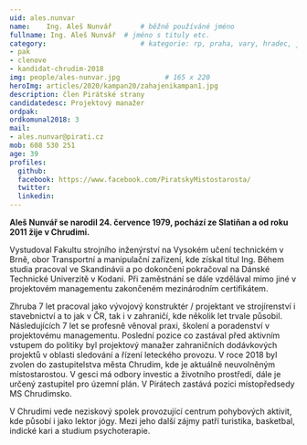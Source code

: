 ```yaml
---
uid: ales.nunvar
name:    Ing. Aleš Nunvář		# běžně používáné jméno
fullname: Ing. Aleš Nunvář	# jméno s tituly etc.
category:                 		# kategorie: rp, praha, vary, hradec, jmk, senat
- pak
- clenove
- kandidat-chrudim-2018
img: people/ales-nunvar.jpg           # 165 x 220
heroImg: articles/2020/kampan20/zahajenikampan1.jpg
description: člen Pirátské strany
candidatedesc: Projektový manažer 
ordpak: 
ordkomunal2018: 3
mail:
- ales.nunvar@pirati.cz
mob: 608 530 251
age: 39
profiles:
  github: 
  facebook: https://www.facebook.com/PiratskyMistostarosta/
  twitter:
  linkedin:
---
```

**Aleš Nunvář se narodil 24. července 1979, pochází ze Slatiňan a od roku 2011 žije v Chrudimi.**


Vystudoval Fakultu strojního inženýrství na Vysokém učení technickém v Brně, obor Transportní a manipulační zařízení, kde získal titul Ing. Během studia pracoval ve Skandinávii a po dokončení pokračoval na Dánské Technické Univerzitě v Kodani. Při zaměstnání se dále vzdělával mimo jiné v projektovém managementu zakončeném mezinárodním certifikátem.


Zhruba 7 let pracoval jako vývojový konstruktér / projektant ve strojírenství i stavebnictví a to jak v ČR, tak i v zahraničí, kde několik let trvale působil. Následujících 7 let se profesně věnoval praxi, školení a poradenství v projektovému managementu. Poslední pozice co zastával před aktivním vstupem do politiky byl projektový manažer zahraničních dodávkových projektů v oblasti sledování a řízení leteckého provozu. V roce 2018 byl zvolen do zastupitelstva města Chrudim, kde je aktuálně neuvolněným místostarostou. V gesci má odbory investic a životního prostředí, dále je určený zastupitel pro územní plán. V Pirátech zastává pozici místopředsedy MS Chrudimsko.


V Chrudimi vede neziskový spolek provozující centrum pohybových aktivit, kde působí i jako lektor jógy. Mezi jeho další zájmy patří turistika, basketbal, indické kari a studium psychoterapie.

